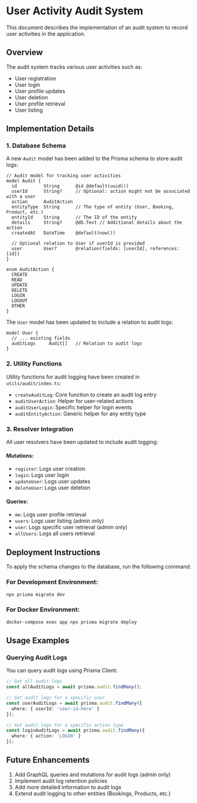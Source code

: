 # User Activity Audit System

This document describes the implementation of an audit system to record user activities in the application.

## Overview

The audit system tracks various user activities such as:
- User registration
- User login
- User profile updates
- User deletion
- User profile retrieval
- User listing

## Implementation Details

### 1. Database Schema

A new `Audit` model has been added to the Prisma schema to store audit logs:

```prisma
// Audit model for tracking user activities
model Audit {
  id          String      @id @default(uuid())
  userId      String?     // Optional: action might not be associated with a user
  action      AuditAction
  entityType  String      // The type of entity (User, Booking, Product, etc.)
  entityId    String      // The ID of the entity
  details     String?     @db.Text // Additional details about the action
  createdAt   DateTime    @default(now())
  
  // Optional relation to User if userId is provided
  user        User?       @relation(fields: [userId], references: [id])
}

enum AuditAction {
  CREATE
  READ
  UPDATE
  DELETE
  LOGIN
  LOGOUT
  OTHER
}
```

The `User` model has been updated to include a relation to audit logs:

```prisma
model User {
  // ... existing fields
  auditLogs     Audit[]   // Relation to audit logs
}
```

### 2. Utility Functions

Utility functions for audit logging have been created in `utils/audit/index.ts`:

- `createAuditLog`: Core function to create an audit log entry
- `auditUserAction`: Helper for user-related actions
- `auditUserLogin`: Specific helper for login events
- `auditEntityAction`: Generic helper for any entity type

### 3. Resolver Integration

All user resolvers have been updated to include audit logging:

#### Mutations:
- `register`: Logs user creation
- `login`: Logs user login
- `updateUser`: Logs user updates
- `deleteUser`: Logs user deletion

#### Queries:
- `me`: Logs user profile retrieval
- `users`: Logs user listing (admin only)
- `user`: Logs specific user retrieval (admin only)
- `allUsers`: Logs all users retrieval

## Deployment Instructions

To apply the schema changes to the database, run the following command:

### For Development Environment:
```bash
npx prisma migrate dev
```

### For Docker Environment:
```bash
docker-compose exec app npx prisma migrate deploy
```

## Usage Examples

### Querying Audit Logs

You can query audit logs using Prisma Client:

```typescript
// Get all audit logs
const allAuditLogs = await prisma.audit.findMany();

// Get audit logs for a specific user
const userAuditLogs = await prisma.audit.findMany({
  where: { userId: 'user-id-here' }
});

// Get audit logs for a specific action type
const loginAuditLogs = await prisma.audit.findMany({
  where: { action: 'LOGIN' }
});
```

## Future Enhancements

1. Add GraphQL queries and mutations for audit logs (admin only)
2. Implement audit log retention policies
3. Add more detailed information to audit logs
4. Extend audit logging to other entities (Bookings, Products, etc.)